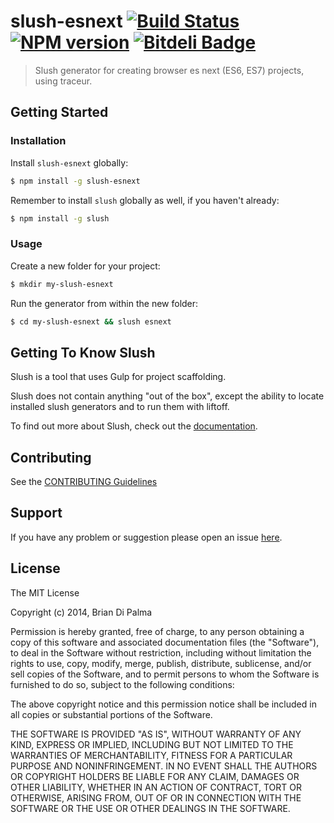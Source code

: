 # slush-esnext [![Build Status](https://secure.travis-ci.org/briandipalma/slush-esnext.png?branch=master)](https://travis-ci.org/briandipalma/slush-esnext) [![NPM version](https://badge-me.herokuapp.com/api/npm/slush-esnext.png)](http://badges.enytc.com/for/npm/slush-esnext) [![Bitdeli Badge](https://d2weczhvl823v0.cloudfront.net/briandipalma/slush-esnext/trend.png)](https://bitdeli.com/free "Bitdeli Badge")

> Slush generator for creating browser es next (ES6, ES7) projects, using traceur.


## Getting Started

### Installation

Install `slush-esnext` globally:

```bash
$ npm install -g slush-esnext
```

Remember to install `slush` globally as well, if you haven't already:

```bash
$ npm install -g slush
```

### Usage

Create a new folder for your project:

```bash
$ mkdir my-slush-esnext
```

Run the generator from within the new folder:

```bash
$ cd my-slush-esnext && slush esnext
```

## Getting To Know Slush

Slush is a tool that uses Gulp for project scaffolding.

Slush does not contain anything "out of the box", except the ability to locate installed slush generators and to run them with liftoff.

To find out more about Slush, check out the [documentation](https://github.com/klei/slush).

## Contributing

See the [CONTRIBUTING Guidelines](https://github.com/briandipalma/slush-esnext/blob/master/CONTRIBUTING.md)

## Support
If you have any problem or suggestion please open an issue [here](https://github.com/briandipalma/slush-esnext/issues).

## License 

The MIT License

Copyright (c) 2014, Brian Di Palma

Permission is hereby granted, free of charge, to any person
obtaining a copy of this software and associated documentation
files (the "Software"), to deal in the Software without
restriction, including without limitation the rights to use,
copy, modify, merge, publish, distribute, sublicense, and/or sell
copies of the Software, and to permit persons to whom the
Software is furnished to do so, subject to the following
conditions:

The above copyright notice and this permission notice shall be
included in all copies or substantial portions of the Software.

THE SOFTWARE IS PROVIDED "AS IS", WITHOUT WARRANTY OF ANY KIND,
EXPRESS OR IMPLIED, INCLUDING BUT NOT LIMITED TO THE WARRANTIES
OF MERCHANTABILITY, FITNESS FOR A PARTICULAR PURPOSE AND
NONINFRINGEMENT. IN NO EVENT SHALL THE AUTHORS OR COPYRIGHT
HOLDERS BE LIABLE FOR ANY CLAIM, DAMAGES OR OTHER LIABILITY,
WHETHER IN AN ACTION OF CONTRACT, TORT OR OTHERWISE, ARISING
FROM, OUT OF OR IN CONNECTION WITH THE SOFTWARE OR THE USE OR
OTHER DEALINGS IN THE SOFTWARE.

